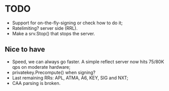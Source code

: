 # TODO

* Support for on-the-fly-signing or check how to do it;
* Ratelimiting? server side (RRL).
* Make a srv.Stop() that stops the server.

## Nice to have

* Speed, we can always go faster. A simple reflect server now hits 75/80K qps on
    moderate hardware;
* privatekey.Precompute() when signing?
* Last remaining RRs: APL, ATMA, A6, KEY, SIG and NXT;
* CAA parsing is broken.
